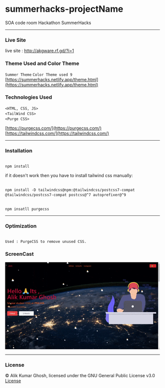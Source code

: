 # summerhacks-projectName
SOA code room Hackathon SummerHacks

---

### Live Site

live site : http://akgware.rf.gd/?i=1

### Theme Used and Color Theme
`Summer Theme`
`Color Theme used 9` <br>
[https://summerhacks.netlify.app/theme.html](https://summerhacks.netlify.app/theme.html) <br>

### Technologies Used
`<HTML, CSS, JS> ` <br>
`<TailWind CSS> `<br>
`<Purge CSS>` <br>

[https://purgecss.com/](https://purgecss.com/) <br>
[https://tailwindcss.com/](https://tailwindcss.com/) <br>


---

### Installation 

```

npm install 

```

if it doesn't work then you have to install tailwind css manually:

```

npm install -D tailwindcss@npm:@tailwindcss/postcss7-compat @tailwindcss/postcss7-compat postcss@^7 autoprefixer@^9

```

```

npm insatll purgecss

```

---

### Optimization

```

Used : PurgeCSS to remove unused CSS.

```
 
 ### ScreenCast
 
 ![alt text](./assets/ScreenCast.gif "screnCap")
 
 ---

 ### License
 
 © Alik Kumar Ghosh, licensed under the GNU General Public License v3.0 [License]()



